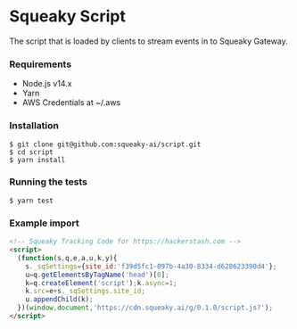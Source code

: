 # Squeaky Script

The script that is loaded by clients to stream events in to Squeaky Gateway.

### Requirements
- Node.js v14.x
- Yarn
- AWS Credentials at ~/.aws

### Installation
```shell
$ git clone git@github.com:squeaky-ai/script.git
$ cd script
$ yarn install
```

### Running the tests
```shell
$ yarn test
```

### Example import
```html
<!-- Squeaky Tracking Code for https://hackerstash.com -->
<script>
  (function(s,q,e,a,u,k,y){
    s._sqSettings={site_id:'f39d5fc1-097b-4a30-8334-d628623390d4'};
    u=q.getElementsByTagName('head')[0];
    k=q.createElement('script');k.async=1;
    k.src=e+s._sqSettings.site_id;
    u.appendChild(k);
  })(window,document,'https://cdn.squeaky.ai/g/0.1.0/script.js?');
</script>
```